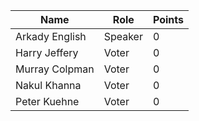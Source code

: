 Name | Role | Points
---|---|---
Arkady English | Speaker | 0
Harry Jeffery |	Voter |	0
Murray Colpman	| Voter |	0
Nakul Khanna	| Voter	| 0
Peter Kuehne | Voter | 0
